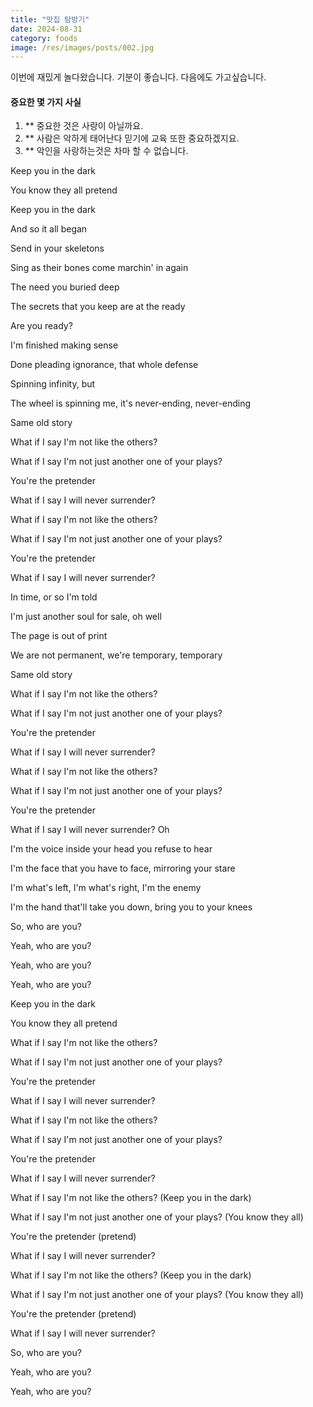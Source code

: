 ```yaml
---
title: "맛집 탐방기"
date: 2024-08-31
category: foods
image: /res/images/posts/002.jpg
---
```


이번에 재밌게 놀다왔습니다.
기분이 좋습니다.
다음에도 가고싶습니다.

#### 중요한 몇 가지 사실

1. ** 중요한 것은 사랑이 아닐까요.
2. ** 사람은 악하게 태어난다 믿기에 교육 또한 중요하겠지요.
3. ** 악인을 사랑하는것은 차마 할 수 없습니다.

Keep you in the dark

You know they all pretend

Keep you in the dark

And so it all began

Send in your skeletons

Sing as their bones come marchin' in again

The need you buried deep

The secrets that you keep are at the ready

Are you ready?

I'm finished making sense

Done pleading ignorance, that whole defense

Spinning infinity, but

The wheel is spinning me, it's never-ending, never-ending

Same old story

What if I say I'm not like the others?

What if I say I'm not just another one of your plays?

You're the pretender

What if I say I will never surrender?

What if I say I'm not like the others?

What if I say I'm not just another one of your plays?

You're the pretender

What if I say I will never surrender?

In time, or so I'm told

I'm just another soul for sale, oh well

The page is out of print

We are not permanent, we're temporary, temporary

Same old story

What if I say I'm not like the others?

What if I say I'm not just another one of your plays?

You're the pretender

What if I say I will never surrender?

What if I say I'm not like the others?

What if I say I'm not just another one of your plays?

You're the pretender

What if I say I will never surrender? Oh

I'm the voice inside your head you refuse to hear

I'm the face that you have to face, mirroring your stare

I'm what's left, I'm what's right, I'm the enemy

I'm the hand that'll take you down, bring you to your knees

So, who are you?

Yeah, who are you?

Yeah, who are you?

Yeah, who are you?


Keep you in the dark

You know they all pretend

What if I say I'm not like the others?

What if I say I'm not just another one of your plays?

You're the pretender

What if I say I will never surrender?

What if I say I'm not like the others?

What if I say I'm not just another one of your plays?

You're the pretender

What if I say I will never surrender?

What if I say I'm not like the others? (Keep you in the dark)

What if I say I'm not just another one of your plays? (You know they all)

You're the pretender (pretend)

What if I say I will never surrender?

What if I say I'm not like the others? (Keep you in the dark)

What if I say I'm not just another one of your plays? (You know they all)

You're the pretender (pretend)

What if I say I will never surrender?

So, who are you?

Yeah, who are you?

Yeah, who are you?
